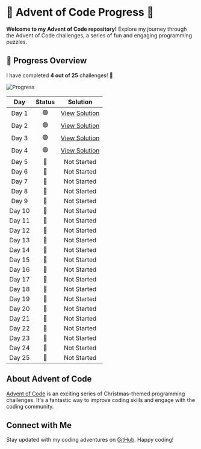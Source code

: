 
# 🎄 Advent of Code Progress 🌟

**Welcome to my Advent of Code repository!** Explore my journey through the Advent of Code challenges, a series of fun and engaging programming puzzles.

## 🚀 Progress Overview

I have completed **4 out of 25** challenges! 🎉

![Progress](https://progress-bar.dev/16.0/100,title=Completed)

| Day | Status | Solution |
|:---:|:------:|:--------:|
| Day 1 | 🟢 | [View Solution](https://github.com/ziebamikolaj/advent-of-code/blob/main/Day1.cs) |
| Day 2 | 🟢 | [View Solution](https://github.com/ziebamikolaj/advent-of-code/blob/main/Day2.cs) |
| Day 3 | 🟢 | [View Solution](https://github.com/ziebamikolaj/advent-of-code/blob/main/Day3.cs) |
| Day 4 | 🟢 | [View Solution](https://github.com/ziebamikolaj/advent-of-code/blob/main/Day4.cs) |
| Day 5 | 🔴 | Not Started |
| Day 6 | 🔴 | Not Started |
| Day 7 | 🔴 | Not Started |
| Day 8 | 🔴 | Not Started |
| Day 9 | 🔴 | Not Started |
| Day 10 | 🔴 | Not Started |
| Day 11 | 🔴 | Not Started |
| Day 12 | 🔴 | Not Started |
| Day 13 | 🔴 | Not Started |
| Day 14 | 🔴 | Not Started |
| Day 15 | 🔴 | Not Started |
| Day 16 | 🔴 | Not Started |
| Day 17 | 🔴 | Not Started |
| Day 18 | 🔴 | Not Started |
| Day 19 | 🔴 | Not Started |
| Day 20 | 🔴 | Not Started |
| Day 21 | 🔴 | Not Started |
| Day 22 | 🔴 | Not Started |
| Day 23 | 🔴 | Not Started |
| Day 24 | 🔴 | Not Started |
| Day 25 | 🔴 | Not Started |

## About Advent of Code

[Advent of Code](https://adventofcode.com/) is an exciting series of Christmas-themed programming challenges. It's a fantastic way to improve coding skills and engage with the coding community.

## Connect with Me

Stay updated with my coding adventures on [GitHub](https://github.com/ziebamikolaj). Happy coding!

